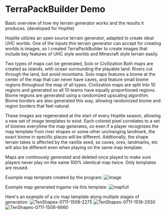 # TerraPackBuilder Demo
Basic overview of how my terrain generator works and the results it produces. (developed for Hoplite)

Hoplite utilzies an open source terrain generator, adapted to create ideal UHC worlds. One of the inputs this terrain generator can accept for creating worlds is images, so I created TerraPackBuilder to create images that include key features of UHC style worlds and Minecraft style terrain easily.

Two types of maps can be generated, Solo or Civilization
Both maps are created as islands, with ocean surrounding the playable land. Rivers cut through the land, but avoid mountains.
Solo maps features a biome at the center of the map that can never have caves, and feature small biome regions throughout the map of all types.
Civilization maps are split into 10 regions and generated so all 10 teams have equally proportioned regions.
Biome regions are generated using a randomized upscaling algorithm. Biome borders are also generated this way, allowing randomized biome and region borders that feel natural.

These images are regenerated at the start of every Hoplite season, allowing a new set of image templates to exist. Each colored pixel correlates to a set of biomes everytime the map generates, so even if a player recognizes the map template from river shapes or some other unchanging landmark, the exact biome in specific places will be different. Addtionally, the shape terrain takes is affected by the vanilla seed, so caves, ores, landmarks, etc will also be different even when playing on the same map template. 

Maps are continously generated and deleted once played to make sure players never play on the same 100% identical map twice. Only templates are reused. 

Example map template created by the program:
![image](https://github.com/user-attachments/assets/19909ff2-7109-48dd-948b-800f14dcdbf3)

Example map generated ingame via this template:
![mapfull](https://github.com/user-attachments/assets/e318b830-5fab-47ee-a2c6-9d24b6ecba6e)

Here's an example of a civ map template along multiple stages of generation:
![TenShapes-0711-1508-2275](https://github.com/user-attachments/assets/ac31e8b6-bdcf-4be3-8a33-2c23a781739b)
![TenShapes-0711-1516-2930](https://github.com/user-attachments/assets/dc9abd35-c750-4012-b000-602ec15e31ef)
![TenShapes-0711-1508-6660](https://github.com/user-attachments/assets/5fe27881-7101-442e-9d57-9f383fbb7c09)



